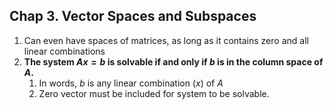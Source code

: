 ## Chap 3. Vector Spaces and Subspaces
1. Can even have spaces of matrices, as long as it contains zero and all linear combinations
1. **The system $Ax=b$ is solvable if and only if $b$ is in the column space of $A$.**
    1. In words, $b$ is any linear combination ($x$) of $A$
    1. Zero vector must be included for system to be solvable.



